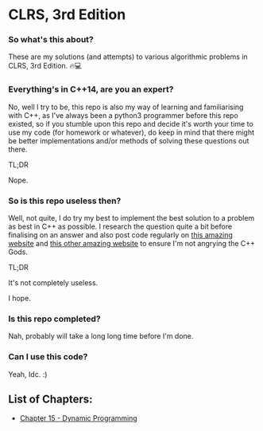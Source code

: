 # CLRS, 3rd Edition

### So what's this about?
These are my solutions (and attempts) to various algorithmic problems in CLRS, 3rd Edition. 🔥💻

### Everything's in C++14, are you an expert?
No, well I try to be, this repo is also my way of learning and familiarising with C++, as I've always been a python3 programmer before this repo existed, so if you stumble upon this repo and decide it's worth your time to use my code (for homework or whatever), do keep in mind that there might be better implementations and/or methods of solving these questions out there.

TL;DR

Nope.

### So is this repo useless then?
Well, not quite, I do try my best to implement the best solution to a problem as best in C++ as possible. I research the question quite a bit before finalising on an answer and also post code regularly on [this amazing website](https://stackoverflow.com) and [this other amazing website](https://codereview.stackexchange.com) to ensure I'm not angrying the C++ Gods.

TL;DR

It's not completely useless.

I hope.

### Is this repo completed?
Nah, probably will take a long long time before I'm done.

### Can I use this code?
Yeah, Idc. :)

## List of Chapters:

- [Chapter 15 - Dynamic Programming](https://github.com/pranjalverma/CLRS/tree/master/15.%20Dynamic%20Programming)
